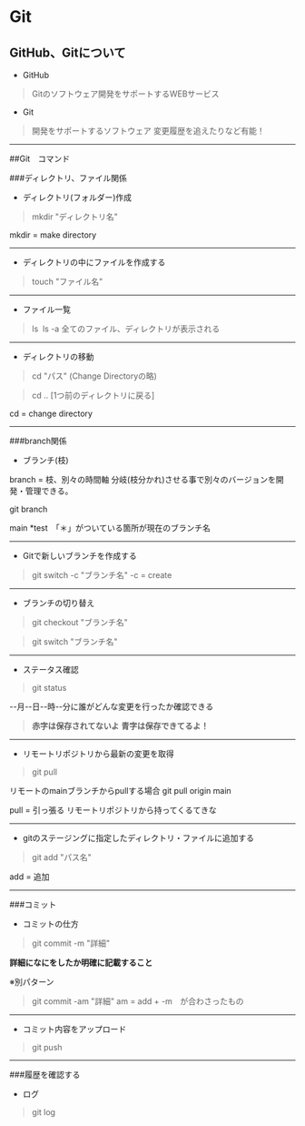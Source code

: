 
# Git

## GitHub、Gitについて

- GitHub
 >Gitのソフトウェア開発をサポートするWEBサービス

- Git
 >開発をサポートするソフトウェア
  変更履歴を追えたりなど有能！

---

##Git　コマンド


###ディレクトリ、ファイル関係

- ディレクトリ(フォルダー)作成

>mkdir "ディレクトリ名"

mkdir = make directory

---

- ディレクトリの中にファイルを作成する

>touch "ファイル名"

---

- ファイル一覧

>ls
​
>ls -a 
 全てのファイル、ディレクトリが表示される

---

- ディレクトリの移動

>cd "パス" (Change Directoryの略)

>cd .. [1つ前のディレクトリに戻る]

 cd = change directory

---

###branch関係

- ブランチ(枝)

branch = 枝、別々の時間軸
分岐(枝分かれ)させる事で別々のバージョンを開発・管理できる。

git branch

main
*test　「＊」がついている箇所が現在のブランチ名

---

- Gitで新しいブランチを作成する

>git switch -c "ブランチ名"
 -c = create

---

+ ブランチの切り替え

>git checkout "ブランチ名"

>git switch "ブランチ名"

---

* ステータス確認

>git status

--月--日--時--分に誰がどんな変更を行ったか確認できる

>**赤字は保存されてないよ**
>**青字は保存できてるよ！**

---

- リモートリポジトリから最新の変更を取得

>git pull

リモートのmainブランチからpullする場合
git pull origin main

pull = 引っ張る
リモートリポジトリから持ってくるてきな

---

- gitのステージングに指定したディレクトリ・ファイルに追加する

> git add "パス名"

add = 追加

---

###コミット

- コミットの仕方

>git commit -m "詳細"

**詳細になにをしたか明確に記載すること**

※別パターン
>git commit -am "詳細"
 am = add + -m　が合わさったもの

---

- コミット内容をアップロード

>git push 

---

###履歴を確認する

- ログ

>git log